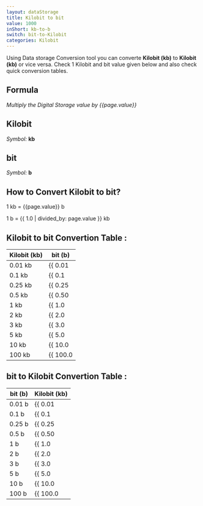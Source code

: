 ```yaml
---
layout: dataStorage
title: Kilobit to bit
value: 1000
inShort: kb-to-b
switch: bit-to-Kilobit
categories: Kilobit
---
```


Using Data storage Conversion tool you can converte **Kilobit (kb)** to **Kilobit (kb)** or vice versa. Check 1 Kilobit and bit value given below and also check quick conversion tables.

## Formula
*Multiply the Digital Storage value by {{page.value}}*

## Kilobit
*Symbol:* **kb**

## bit
*Symbol:* **b**

## How to Convert Kilobit to bit?

1 kb = {{page.value}} b

1 b = {{ 1.0 | divided_by: page.value }} kb


## Kilobit to bit Convertion Table :

| Kilobit (kb) | bit (b) |
| ---- | ---- |
| 0.01 kb | {{ 0.01 | times: page.value }} b |
| 0.1 kb | {{ 0.1 | times: page.value }} b |
| 0.25 kb | {{ 0.25 | times: page.value }} b |
| 0.5 kb | {{ 0.50 | times: page.value }} b |
| 1 kb | {{ 1.0 | times: page.value }} b |
| 2 kb | {{ 2.0 | times: page.value }} b |
| 3 kb | {{ 3.0 | times: page.value }} b |
| 5 kb | {{ 5.0 | times: page.value }} b |
| 10 kb | {{ 10.0 | times: page.value }} b |
| 100 kb | {{ 100.0 | times: page.value }} b |

## bit to Kilobit Convertion Table :

| bit (b) | Kilobit (kb) |
| ---- | ---- |
| 0.01 b | {{ 0.01 | divided_by: page.value }} kb |
| 0.1 b | {{ 0.1 | divided_by: page.value }} kb |
| 0.25 b | {{ 0.25 | divided_by: page.value }} kb |
| 0.5 b | {{ 0.50 | divided_by: page.value }} kb |
| 1 b | {{ 1.0 | divided_by: page.value }} kb |
| 2 b | {{ 2.0 | divided_by: page.value }} kb |
| 3 b | {{ 3.0 | divided_by: page.value }} kb |
| 5 b | {{ 5.0 | divided_by: page.value }} kb |
| 10 b | {{ 10.0 | divided_by: page.value }} kb |
| 100 b | {{ 100.0 | divided_by: page.value }} kb |


<script>
document.getElementById('selectInput')[2].selected = true
document.getElementById('selectOutput')[0].selected = true
</script>
